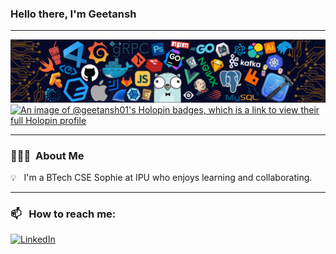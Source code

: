 ### Hello there, I'm Geetansh 

-----

<p align="center">
 
![image](https://raw.githubusercontent.com/Geetansh01/Geetansh01/main/ProfileBanner.png)
[![An image of @geetansh01's Holopin badges, which is a link to view their full Holopin profile](https://holopin.me/geetansh01)](https://holopin.io/@geetansh01)

</p>

-----

### 👨🏻‍💻 &nbsp;About Me

💡 &nbsp; I'm a BTech CSE Sophie at IPU who enjoys learning and collaborating. 

-----
### 📫 &nbsp; How to reach me:



<a href="https://www.linkedin.com/in/geetansh-bhardwaj-581712287/"><img alt="LinkedIn" src="https://img.shields.io/badge/linkedin%20-%230077B5.svg?&style=flat&logo=linkedin&logoColor=white"/></a> &nbsp;







